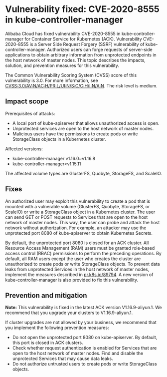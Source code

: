 # Vulnerability fixed: CVE-2020-8555 in kube-controller-manager

Alibaba Cloud has fixed vulnerability CVE-2020-8555 in kube-controller-manager for Container Service for Kubernetes \(ACK\). Vulnerability CVE-2020-8555 is a Server Side Request Forgery \(SSRF\) vulnerability of kube-controller-manager. Authorized users can forge requests of server-side applications to obtain arbitrary information from unprotected endpoints in the host network of master nodes. This topic describes the impacts, solution, and prevention measures for this vulnerability.

The Common Vulnerability Scoring System \(CVSS\) score of this vulnerability is 3.0. For more information, see [CVSS:3.0/AV:N/AC:H/PR:L/UI:N/S:C/C:H/I:N/A:N](https://www.first.org/cvss/calculator/3.0#CVSS:3.0/AV:N/AC:H/PR:L/UI:N/S:C/C:H/I:N/A:N). The risk level is medium.

## Impact scope

Prerequisites of attacks:

-   A local port of kube-apiserver that allows unauthorized access is open.
-   Unprotected services are open to the host network of master nodes.
-   Malicious users have the permissions to create pods or write StorageClass objects in a Kubernetes cluster.

Affected versions:

-   kube-controller-manager v1.16.0~v1.16.8
-   kube-controller-manager<v1.15.11

The affected volume types are GlusterFS, Quobyte, StorageFS, and ScaleIO.

## Fixes

An authorized user may exploit this vulnerability to create a pod that is mounted with a vulnerable volume \(GlusterFS, Quobyte, StorageFS, or ScaleIO\) or write a StorageClass object in a Kubernetes cluster. The user can send GET or POST requests to Services that are open to the host network of master nodes. This way, the user can probe and attack the host network without authorization. For example, an attacker may use the unprotected port 8080 of kube-apiserver to obtain Kubernetes Secrets.

By default, the unprotected port 8080 is closed for an ACK cluster. All Resource Access Management \(RAM\) users must be granted role-based access control \(RBAC\) permissions to perform the preceding operations. By default, all RAM users except the user who creates the cluster are unauthorized to create pods or write StorageClass objects. To prevent data leaks from unprotected Services in the host network of master nodes, implement the measures described in [pr.k8s.io/89794](https://github.com/kubernetes/kubernetes/pull/89794). A new version of kube-controller-manager is also provided to fix this vulnerability.

## Prevention and mitigation

**Note:** This vulnerability is fixed in the latest ACK version V1.16.9-aliyun.1. We recommend that you upgrade your clusters to V1.16.9-aliyun.1.

If cluster upgrades are not allowed by your business, we recommend that you implement the following prevention measures:

-   Do not open the unprotected port 8080 on kube-apiserver. By default, this port is closed in ACK clusters.
-   Check whether request authentication is enabled for Services that are open to the host network of master nodes. Find and disable the unprotected Services that may cause data leaks.
-   Do not authorize untrusted users to create pods or write StorageClass objects.

